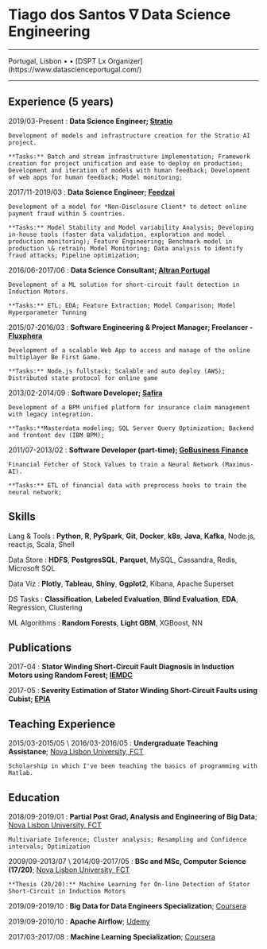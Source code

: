 Tiago dos Santos $\nabla$ Data Science Engineering
============
-----
<!--<santos.tmd@gmail.com> • +351 93 678 0921 • [DSPT Lx Organizer](https://www.datascienceportugal.com/) • [www.tdsantos.com](http://www.tdsantos.com/)!-->Portugal, Lisbon • <santos.tmd@gmail.com> • [DSPT Lx Organizer](https://www.datascienceportugal.com/)
-----

Experience (5 years)
----------

2019/03-Present
:   **Data Science Engineer; [Stratio](https://stratioautomotive.com/)**

    Development of models and infrastructure creation for the Stratio AI project.
    
    **Tasks:** Batch and stream infrastructure implementation; Framework creation for project unification and ease to deploy on production; Development and iteration of models with human feedback; Development of web apps for human feedback; Model monitoring;


2017/11-2019/03
:   **Data Science Engineer; [Feedzai](http://www.feedzai.com/)**

    Development of a model for *Non-Disclosure Client* to detect online payment fraud within 5 countries.
    
    **Tasks:** Model Stability and Model variability Analysis; Developing in-house tools (faster data validation, exploration and model production monitoring); Feature Engineering; Benchmark model in production \& retrain; Model Monitoring; Data analysis to identify fraud attacks; Pipeline optimization;


2016/06-2017/06
:   **Data Science Consultant; [Altran Portugal](http://www.altran.pt/)**
 
    Development of a ML solution for short-circuit fault detection in Induction Motors.

    **Tasks:** ETL; EDA; Feature Extraction; Model Comparison; Model Hyperparameter Tunning

2015/07-2016/03
:   **Software Engineering & Project Manager; Freelancer - [Fluxphera](http://www.fluxphera.com)**

    Development of a scalable Web App to access and manage of the online multiplayer Be First Game.

    **Tasks:** Node.js fullstack; Scalable and auto deploy (AWS); Distributed state protocol for online game

<!--* Technologies: node.js; ejs; sequelize; socket.io; knockout.js; bootstrap; docker / docker-compose; git !-->


2013/02-2014/09
:   **Software Developer; [Safira](http://safira.pt)**

    Development of a BPM unified platform for insurance claim management with legacy integration.

    **Tasks:**Masterdata modeling; SQL Server Query Optimization; Backend and frontent dev (IBM BPM);

<!--* Technologies: IBM BPM; Javascript; CSS/HTML; SOAP; IBM ODM; IBM WBM; XML; XSD; Microsoft SQL Server; FileNet !-->

2011/07-2013/02
:   **Software Developer (part-time); [GoBusiness Finance](https://gobusinessfinance.ch)**

    Financial Fetcher of Stock Values to train a Neural Network (Maximus-AI).

    **Tasks:** ETL of financial data with preprocess hooks to train the neural network;

<!--* Technologies: Java; Prolog; Matlab; JavaNNS; Batchman !-->

Skills
--------------------
Lang & Tools
:   **Python**, **R**, **PySpark**, **Git**, **Docker**, **k8s**, **Java**, **Kafka**, Node.js, react.js, Scala, Shell

Data Store
:   **HDFS**, **PostgresSQL**, **Parquet**, MySQL, Cassandra, Redis, Microsoft SQL

Data Viz
: **Plotly**, **Tableau**, **Shiny**, **Ggplot2**, Kibana, Apache Superset

DS Tasks
: **Classification**, **Labeled Evaluation**, **Blind Evaluation**, **EDA**, Regression, Clustering

ML Algorithms
: **Random Forests**, **Light GBM**, XGBoost, NN


Publications
---------

2017-04
: **Stator Winding Short-Circuit Fault Diagnosis in Induction Motors using Random Forest; [IEMDC](http://www.iemdc2017.org/)**

2017-05
: **Severity Estimation of Stator Winding Short-Circuit Faults using Cubist; [EPIA](https://web.fe.up.pt/~epia2017/)**

Teaching Experience
---------

2015/03-2015/05 \ 2016/03-2016/05
:   **Undergraduate Teaching Assistance**; [Nova Lisbon University, FCT](http://www.fct.unl.pt)

    Scholarship in which I've been teaching the basics of programming with Matlab.

<!--*Scholarship in which I've been teaching Programming for Sciences and Engineering practical classes. This course is about learning the basics of programming with Matlab.* !-->

Education
---------
2018/09-2019/01
:   **Partial Post Grad, Analysis and Engineering of Big Data**; [Nova Lisbon University, FCT](https://www.fct.unl.pt/en/education/course/master-analysis-and-engineering-big-data)

    Multivariate Inference; Cluster analysis; Resampling and Confidence intervals; Optimization

2009/09-2013/07 \ 2014/09-2017/05
:   **BSc and MSc, Computer Science (17/20)**; [Nova Lisbon University, FCT](http://www.fct.unl.pt)

    **Thesis (20/20):** Machine Learning for On-line Detection of Stator Short-Circuit in Induction Motors

2019/09-2019/10
:   **Big Data for Data Engineers Specialization**; [Coursera](https://www.coursera.org/specializations/big-data-engineering)

2019/09-2010/10
:   **Apache Airflow**; [Udemy](https://www.udemy.com/the-complete-hands-on-course-to-master-apache-airflow/?utm_source=adwords-learn&utm_medium=udemyads&utm_campaign=NEW-AW-PROS-TECH-ROW-DSA-1-EN-EURO_._ci__._sl_ENG_._vi_TECH_._sd_All_._la_EN_._&utm_content=deal4584&utm_term=_._ag_57696320791_._ad_318300707723_._de_c_._dm__._pl__._ti_dsa-849065987407_._li_1011742_._pd__._&gclid=EAIaIQobChMIzda16sOT5AIVyPZRCh1gJgWGEAAYASAAEgKv5fD_BwE)

2017/03-2017/08
:   **Machine Learning Specialization**; [Coursera](https://www.coursera.org/specializations/machine-learning)

